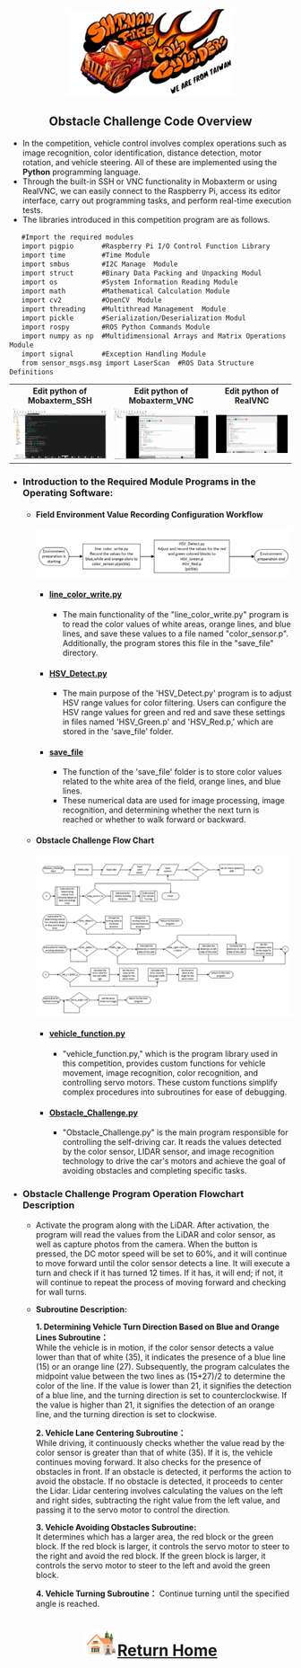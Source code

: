 <div align="center"><img src="../../../other/img/logo.png" width="300" alt=" logo"></div>

## <div align="center">Obstacle Challenge Code Overview</div>
 - In the competition, vehicle control involves complex operations such as image recognition, color identification, distance detection, motor rotation, and vehicle steering. All of these are implemented using the __Python__ programming language.
 - Through the built-in SSH or VNC functionality in Mobaxterm or using RealVNC, we can easily connect to the Raspberry Pi, access its editor interface, carry out programming tasks, and perform real-time execution tests.
 - The libraries introduced in this competition program are as follows.
 
```
   #Import the required modules
   import pigpio       #Raspberry Pi I/O Control Function Library
   import time         #Time Module
   import smbus        #I2C Manage  Module
   import struct       #Binary Data Packing and Unpacking Modul
   import os           #System Information Reading Module 
   import math         #Mathematical Calculation Module
   import cv2          #OpenCV  Module
   import threading    #Multithread Management  Module
   import pickle       #Serialization/Deserialization Modul
   import rospy        #ROS Python Commands Module
   import numpy as np  #Multidimensional Arrays and Matrix Operations Module
   import signal       #Exception Handling Module
   from sensor_msgs.msg import LaserScan  #ROS Data Structure Definitions
```
<div align="center">
</div>
 <table>
 <tr align="center">
 <th> Edit python of  Mobaxterm_SSH  
 </th>
 <th> Edit python of  Mobaxterm_VNC
 </th>
 <th>Edit python of RealVNC
 </th>
 </tr>
 <tr align="center" > 
 <td><img src="../img/Mobaxterm_SSH_python.png" width="300" alt="Mobaxterm_SSH_python"> </td>
 <td><img src="../img/Mobaxterm_VNC_python.png" width="300" alt="Mobaxterm_VNC_python"> </td>
 <td><img src="../img/realVNC_python.png" width="300" alt="realVNC_python"> </td>
 </tr>
 </table>
 </div>
 
 - ### Introduction to the Required Module Programs in the Operating Software:
   - #### Field Environment Value Recording Configuration Workflow
     ![Field Environment Value Recording Configuration Workflow](../../System_Platform_Software/img/setup_recode_obstacle.png)
     - #### [line_color_write.py](./line_color_write.py)
       - The main functionality of the "line_color_write.py" program is to read the color values of white areas, orange lines, and blue lines, and save these values to a file named "color_sensor.p". Additionally, the program stores this file in the "save_file" directory.       
       
     - #### [HSV_Detect.py](./HSV_Detect.py)
       - The main purpose of the 'HSV_Detect.py' program is to adjust HSV range values for color filtering. Users can configure the HSV range values for green and red and save these settings in files named 'HSV_Green.p' and 'HSV_Red.p,' which are stored in the 'save_file' folder.

     - #### [save_file](./save_file)
       - The function of the 'save_file' folder is to store color values related to the white area of the field, orange lines, and blue lines.
       - These numerical data are used for image processing, image recognition, and determining whether the next turn is reached or whether to walk forward or backward.

      
    - #### Obstacle Challenge Flow Chart
      ![flowchart_obstacle](../img/flowchart_obstacle.png)  
      - #### [vehicle_function.py](./vehicle_function.py)
        - "vehicle_function.py," which is the program library used in this competition, provides custom functions for vehicle movement, image recognition, color recognition, and controlling servo motors. These custom functions simplify complex procedures into subroutines for ease of debugging.
  
      - #### [Obstacle_Challenge.py](./Obstacle_Challenge.py)  
        - "Obstacle_Challenge.py" is the main program responsible for controlling the self-driving car. It reads the values detected by the color sensor, LIDAR sensor, and image recognition technology to drive the car's motors and achieve the goal of avoiding obstacles and completing specific tasks.

- ### Obstacle Challenge Program Operation Flowchart Description
  - Activate the program along with the LiDAR. After activation, the program will read the values from the LiDAR and color sensor, as well as capture photos from the camera. When the button is pressed, the DC motor speed will be set to 60%, and it will continue to move forward until the color sensor detects a line. It will execute a turn and check if it has turned 12 times. If it has, it will end; if not, it will continue to repeat the process of moving forward and checking for wall turns.  
  - __Subroutine Description:__   

    __1. Determining Vehicle Turn Direction Based on Blue and Orange Lines Subroutine：__    
    While the vehicle is in motion, if the color sensor detects a value lower than that of white (35), it indicates the presence of a blue line (15) or an orange line (27). Subsequently, the program calculates the midpoint value between the two lines as (15+27)/2 to determine the color of the line. If the value is lower than 21, it signifies the detection of a blue line, and the turning direction is set to counterclockwise. If the value is higher than 21, it signifies the detection of an orange line, and the turning direction is set to clockwise.
    
    __2. Vehicle Lane Centering Subroutine：__    
   While driving, it continuously checks whether the value read by the color sensor is greater than that of white (35). If it is, the vehicle continues moving forward. It also checks for the presence of obstacles in front. If an obstacle is detected, it performs the action to avoid the obstacle. If no obstacle is detected, it proceeds to center the Lidar. Lidar centering involves calculating the values on the left and right sides, subtracting the right value from the left value, and passing it to the servo motor to control the direction.

    __3. Vehicle Avoiding Obstacles Subroutine:__  
    It determines which has a larger area, the red block or the green block. If the red block is larger, it controls the servo motor to steer to the right and avoid the red block. If the green block is larger, it controls the servo motor to steer to the left and avoid the green block.
    
    __4. Vehicle Turning Subroutine：__ Continue turning until the specified angle is reached.
    
# <div align="center">![HOME](../../../other/img/Home.png)[Return Home](../../../)</div>  
